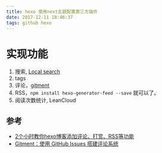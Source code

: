 ```yaml
---
title: hexo 使用next主题配置第三方插件
date: 2017-12-11 18:46:37
tags: github hexo
---
```


# 实现功能

1. 搜索, [Local search](https://github.com/flashlab/hexo-generator-search)
1. tags
1. 评论，[gitment](https://imsun.net/posts/gitment-introduction/)
1. RSS，`npm install hexo-generator-feed --save` 就可以了。
1. 阅读次数统计, LeanCloud

<!-- more -->

## 参考
* [2个小时教你hexo博客添加评论、打赏、RSS等功能](http://www.jianshu.com/p/5973c05d7100)
* [Gitment：使用 GitHub Issues 搭建评论系统](https://imsun.net/posts/gitment-introduction/)
